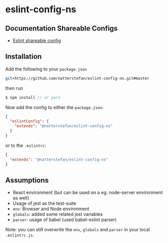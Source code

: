 # eslint-config-ns

## Documentation Shareable Configs

* [Eslint shareable config](https://eslint.org/docs/developer-guide/shareable-configs)

## Installation

Add the following to your `package.json`

```bash
git+https://github.com/natterstefan/eslint-config-ns.git#master
```

then run

```js
$ npm install // or yarn
```

Now add the config to either the `package.json`:

```json
{
  "eslintConfig": {
    "extends": "@natterstefan/eslint-config-ns"
  }
}
```

or to the `.eslintrc`:

```json
{
  "extends": "@natterstefan/eslint-config-ns"
}
```

## Assumptions

* React environment (but can be used on a eg. node-server environment as well)
* Usage of jest as the test-suite
* `env`: Browser and Node environment
* `globals`: added some related jest variables
* `parser`: usage of babel (used babel-eslint parser)

Note: you can still overwrite the `env`, `globals` and `parser` in your local `.eslintrc.js`.
